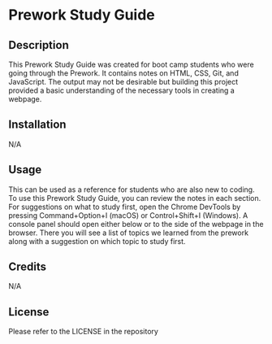 # Prework Study Guide

## Description

This Prework Study Guide was created for boot camp students who were going through the Prework. It contains notes on HTML, CSS, Git, and JavaScript. The output may not be desirable but building this project provided a basic understanding of the necessary tools in creating a webpage. 

## Installation

N/A

## Usage

This can be used as a reference for students who are also new to coding. To use this Prework Study Guide, you can review the notes in each section. For suggestions on what to study first, open the Chrome DevTools by pressing Command+Option+I (macOS) or Control+Shift+I (Windows). A console panel should open either below or to the side of the webpage in the browser. There you will see a list of topics we learned from the prework along with a suggestion on which topic to study first.

## Credits

N/A

## License

Please refer to the LICENSE in the repository
